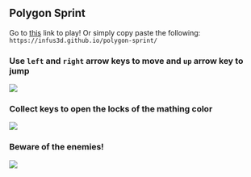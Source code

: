 ## Polygon Sprint
Go to [this](https://infus3d.github.io/polygon-sprint/) link to play! Or simply copy paste the following:
``` https://infus3d.github.io/polygon-sprint/ ```  
### Use `left` and `right` arrow keys to move and `up` arrow key to jump
![](./img/readme/move.png)

### Collect keys to open the locks of the mathing color
![](./img/readme/keys_locks.png)

### Beware of the enemies!
![](./img/readme/enemies.png)
